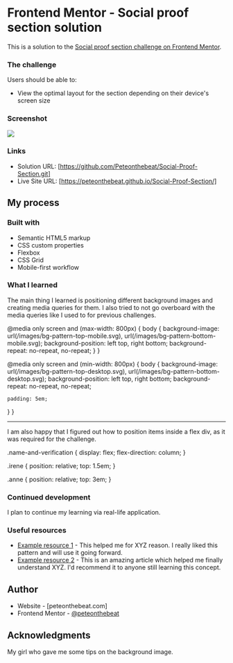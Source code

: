 # Frontend Mentor - Social proof section solution

This is a solution to the [Social proof section challenge on Frontend Mentor](https://www.frontendmentor.io/challenges/social-proof-section-6e0qTv_bA).

### The challenge

Users should be able to:

- View the optimal layout for the section depending on their device's screen size

### Screenshot

![](./screenshot.jpg)

### Links

- Solution URL: [https://github.com/Peteonthebeat/Social-Proof-Section.git]
- Live Site URL: [https://peteonthebeat.github.io/Social-Proof-Section/]

## My process

### Built with

- Semantic HTML5 markup
- CSS custom properties
- Flexbox
- CSS Grid
- Mobile-first workflow

### What I learned

The main thing I learned is positioning different background images and creating media queries for them. I also tried to not go overboard with the media queries like I used to for previous challenges.

@media only screen and (max-width: 800px) {
body {
background-image: url(/images/bg-pattern-top-mobile.svg),
url(/images/bg-pattern-bottom-mobile.svg);
background-position: left top, right bottom;
background-repeat: no-repeat, no-repeat;
}
}

@media only screen and (min-width: 800px) {
body {
background-image: url(/images/bg-pattern-top-desktop.svg),
url(/images/bg-pattern-bottom-desktop.svg);
background-position: left top, right bottom;
background-repeat: no-repeat, no-repeat;

    padding: 5em;

}
}

---

I am also happy that I figured out how to position items inside a flex div, as it was required for the challenge.

.name-and-verification {
display: flex;
flex-direction: column;
}

.irene {
position: relative;
top: 1.5em;
}

.anne {
position: relative;
top: 3em;
}

### Continued development

I plan to continue my learning via real-life application.

### Useful resources

- [Example resource 1](https://www.example.com) - This helped me for XYZ reason. I really liked this pattern and will use it going forward.
- [Example resource 2](https://www.example.com) - This is an amazing article which helped me finally understand XYZ. I'd recommend it to anyone still learning this concept.

## Author

- Website - [peteonthebeat.com]
- Frontend Mentor - [@peteonthebeat](https://www.frontendmentor.io/profile/peteonthebeat)

## Acknowledgments

My girl who gave me some tips on the background image.
